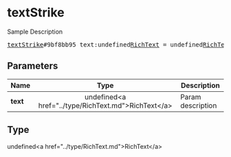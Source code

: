 # textStrike

Sample Description

<pre>
<a href="../constructor/textStrike.md">textStrike</a>#9bf8bb95 text:undefined<a href="../type/RichText.md">RichText</a> = undefined<a href="../type/RichText.md">RichText</a>;
</pre>

## Parameters

| Name | Type | Description |
|------|:----:|-------------|
| **text** | undefined&lt;a href=&#34;../type/RichText.md&#34;&gt;RichText&lt;/a&gt; | Param description |

## Type

undefined&lt;a href=&#34;../type/RichText.md&#34;&gt;RichText&lt;/a&gt;
